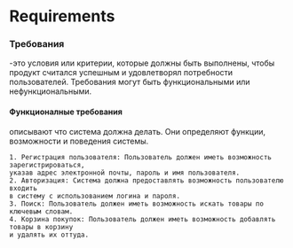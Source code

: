 # Requirements
### Требования
-это условия или критерии, которые должны быть выполнены, чтобы продукт считался успешным и удовлетворял потребности пользователей. Требования могут быть функциональными или нефункциональными.
#### Функционалные требования
описывают что система должна делать. Они определяют функции, возможности и поведения системы.
```
1. Регистрация пользователя: Пользователь должен иметь возможность зарегистрироваться,
указав адрес электронной почты, пароль и имя пользователя.
2. Авторизация: Система должна предоставлять возможность пользователю входить
в систему с использованием логина и пароля.
3. Поиск: Пользователь должен иметь возможность искать товары по ключевым словам.
4. Корзина покупок: Пользователь должен иметь возможность добавлять товары в корзину
и удалять их оттуда.
```

